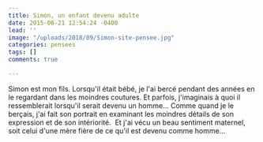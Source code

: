 ```yaml
---
title: Simon, un enfant devenu adulte
date: 2015-06-21 12:54:24 -0400
lead: ''
image: "/uploads/2018/09/Simon-site-pensee.jpg"
categories: pensees
tags: []
comments: true

---
```

Simon est mon fils. Lorsqu'il était bébé, je l'ai bercé pendant des années en le regardant dans les moindres coutures. Et parfois, j'imaginais à quoi il ressemblerait lorsqu'il serait devenu un homme... Comme quand je le berçais, j'ai fait son portrait en examinant les moindres détails de son expression et de son intériorité.  Et j'ai vécu un beau sentiment maternel, soit celui d'une mère fière de ce qu'il est devenu comme homme...